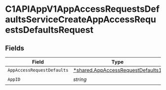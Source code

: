 # C1APIAppV1AppAccessRequestsDefaultsServiceCreateAppAccessRequestsDefaultsRequest


## Fields

| Field                                                                                        | Type                                                                                         | Required                                                                                     | Description                                                                                  |
| -------------------------------------------------------------------------------------------- | -------------------------------------------------------------------------------------------- | -------------------------------------------------------------------------------------------- | -------------------------------------------------------------------------------------------- |
| `AppAccessRequestDefaults`                                                                   | [*shared.AppAccessRequestDefaults1](../../../pkg/models/shared/appaccessrequestdefaults1.md) | :heavy_minus_sign:                                                                           | N/A                                                                                          |
| `AppID`                                                                                      | *string*                                                                                     | :heavy_check_mark:                                                                           | N/A                                                                                          |